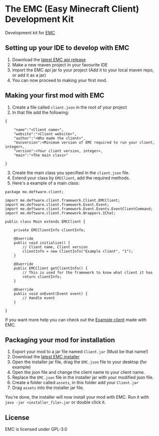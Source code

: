 The EMC (Easy Minecraft Client) Development Kit
===================

Development kit for [EMC](https://github.com/Moudoux/EMC)

Setting up your IDE to develop with EMC
-------------------

1. Download the [latest EMC api release](https://github.com/Moudoux/EMC/releases)
2. Make a new maven project in your favourite IDE
3. Import the EMC api jar to your project (Add it to your local maven repo, or add it as a jar)
4. You can now proceed to making your first mod.

Making your first mod with EMC
-------------------

1. Create a file called `client.json` in the root of your project
2. In that file add the following:

```
{

    "name":"<Client name>",
    "website":"<Client website>",
    "author":"<Who made the client>",
    "minversion":<Minimum version of EMC required to run your client, integer>,
    "version":<Your client version, integer>,
    "main":"<The main class>"

}
```

3. Create the main class you specified in the `client.json` file.
4. Extend your class by `EMCClient`, add the required methods.
5. Here's a example of a main class:


```
package me.deftware.client;

import me.deftware.client.framework.Client.EMCClient;
import me.deftware.client.framework.Event.Event;
import me.deftware.client.framework.Event.Events.EventClientCommand;
import me.deftware.client.framework.Wrappers.IChat;

public class Main extends EMCClient {
	
	private EMCClientInfo clientInfo;
	
	@Override
	public void initialize() {
		// Client name, Client version
		clientInfo = new ClientInfo("Example client", "1");
	}

	@Override
	public EMCClient getClientInfo() {
		// This is used for the framework to know what client it has
		return clientInfo;
	}

	@Override
	public void onEvent(Event event) {
		// Handle event
	}

}
```

If you want more help you can check out the [Example client](https://github.com/Moudoux/Example-EMC-Client) made with EMC.

Packaging your mod for installation
-------------------

1. Export your mod to a jar file named `Client.jar` (Must be that name!)
2. Download the [latest EMC installer](https://github.com/Moudoux/EMC-Installer/releases)
2. Open the installer jar file, drag the `EMC.json` file to your desktop (for example)
3. Open the json file and change the client name to your client name.
4. Replace the `EMC.json` file in the installer jar with your modified json file. 
5. Create a folder called `assets`, in this folder add your `Client.jar`
6. Drag `assets` into the installer jar file.

You're done, the installer will now install your mod with EMC. Run it with `java -jar <installer_file>.jar` or double click it.

License
-------------------

EMC is licensed under GPL-3.0
